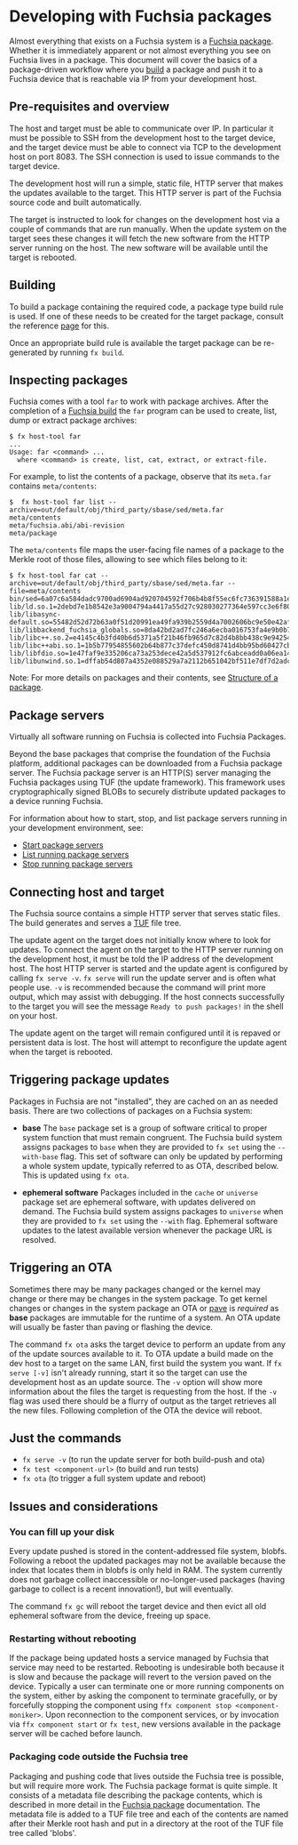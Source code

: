 # Developing with Fuchsia packages

Almost everything that exists on a Fuchsia system is a [Fuchsia package][pkg-struct].
Whether it is immediately apparent or not almost everything you see on
Fuchsia lives in a package. This document will cover the basics of a
package-driven workflow where you [build][pkg-doc] a package and push it to a
Fuchsia device that is reachable via IP from your development host.

## Pre-requisites and overview

The host and target must be able to communicate over IP. In particular
it must be possible to SSH from the development host to the target device, and
the target device must be able to connect via TCP to the development host on
port 8083. The SSH connection is used to issue commands to the target device.

The development host will run a simple, static file, HTTP server that makes the
updates available to the target. This HTTP server is part of the Fuchsia source
code and built automatically.

The target is instructed to look for changes on the development host via a
couple of commands that are run manually. When the update system on the target
sees these changes it will fetch the new software from the HTTP server running
on the host. The new software will be available until the target is rebooted.

## Building

<!-- TODO(jmatt): improve to talk about wider variety of build options -->

To build a package containing the required code, a package type build rule is
used. If one of these needs to be created for the target package, consult the
reference [page][pkg-doc] for this.

Once an appropriate build rule is available the target package can be
re-generated by running `fx build`.

## Inspecting packages

Fuchsia comes with a tool `far` to work with package archives. After the
completion of a [Fuchsia build][fuchsia-build] the `far` program can be used to
create, list, dump or extract package archives:

```
$ fx host-tool far
...
Usage: far <command> ...
  where <command> is create, list, cat, extract, or extract-file.
```

For example, to list the contents of a package, observe that its `meta.far`
contains `meta/contents`:

```
$  fx host-tool far list --archive=out/default/obj/third_party/sbase/sed/meta.far
meta/contents
meta/fuchsia.abi/abi-revision
meta/package
```

The `meta/contents` file maps the user-facing file names of a package to the
Merkle root of those files, allowing to see which files belong to it:

```
$ fx host-tool far cat --archive=out/default/obj/third_party/sbase/sed/meta.far --file=meta/contents
bin/sed=6a07c6a584dadc9700ad6904ad920704592f706b4b8f55ec6fc736391588a1ef
lib/ld.so.1=2debd7e1b8542e3a9004794a4417a55d27c928030277364e597cc3e6f80f5407
lib/libasync-default.so=55482d52d72b63a0f51d20991ea49fa939b2559d4a7002606bc9e50e42af64e4
lib/libbackend_fuchsia_globals.so=8da42bd2ad7fc246a6ecba016753fa4e9b0b7f6c685e22da4de997888fd18b06
lib/libc++.so.2=e4145c4b3fd40b6d5371a5f21b46fb965d7c82d4b8bb438c9e94254ea58d8cba
lib/libc++abi.so.1=1b5b77954855602b64b877c37defc450d8741d4bb95bd60427cbf234561090e2
lib/libfdio.so=1e47faf9e335206ca73a253dece42a5d537912fc6abceadd0a06ea1462aa8e33
lib/libunwind.so.1=dffab54d807a4352e088529a7a2112b651042bf511e7df7d2adca40aaec77c86
```

Note: For more details on packages and their contents, see [Structure of a package][pkg-struct].

## Package servers

Virtually all software running on Fuchsia is collected into Fuchsia Packages.

Beyond the base packages that comprise the foundation of the Fuchsia platform,
additional packages can be downloaded from a Fuchsia package server. The Fuchsia
package server is an HTTP(S) server managing the Fuchsia packages using TUF (the
update framework). This framework uses cryptographically signed BLOBs to
securely distribute updated packages to a device running Fuchsia.

For information about how to start, stop, and list package servers running
in your development environment, see:

* [Start package servers](/docs/development/sdk/ffx/start-package-servers.md)
* [List running package servers](/docs/development/sdk/ffx/list-package-servers.md)
* [Stop running package servers](/docs/development/sdk/ffx/stop-package-servers.md)

## Connecting host and target

The Fuchsia source contains a simple HTTP server that serves static files. The
build generates and serves a [TUF][TUF-home] file tree.

The update agent on the target does not initially know where to look for
updates. To connect the agent on the target to the HTTP server running on the
development host, it must be told the IP address of the development host.  The
host HTTP server is started and the update agent is configured by calling `fx
serve -v`.  `fx serve` will run the update server and is often what people use.
`-v` is recommended because the command will print more output, which may assist
with debugging. If the host connects successfully to the target you will see the
message `Ready to push packages!` in the shell on your host.

The update agent on the target will remain configured until it is repaved or
persistent data is lost. The host will attempt to reconfigure the update agent
when the target is rebooted.

## Triggering package updates

Packages in Fuchsia are not "installed", they are cached on an as needed
basis. There are two collections of packages on a Fuchsia system:

* **base** The `base` package set is a group of software critical to proper
  system function that must remain congruent. The Fuchsia build system
  assigns packages to `base` when they are provided to `fx set` using the
  `--with-base` flag.
  This set of software can only be updated by performing a whole system update,
  typically referred to as OTA, described below. This is updated using `fx ota`.

* **ephemeral software** Packages included in the `cache` or `universe` package
  set are ephemeral software, with updates delivered on demand. The Fuchsia
  build system assigns packages to `universe` when they are provided to `fx set`
  using the `--with` flag.
  Ephemeral software updates to the latest available version whenever the
  package URL is resolved.

## Triggering an OTA

Sometimes there may be many packages changed or the kernel may change or there
may be changes in the system package. To get kernel changes or changes in the
system package an OTA or [pave][paver] is *required* as **base** packages are
immutable for the runtime of a system. An OTA update will usually be faster
than paving or flashing the device.

The command `fx ota` asks the target device to perform an update from any of
the update sources available to it. To OTA update a build made on the dev host to
a  target on the same LAN, first build the system you want. If `fx serve [-v]`
isn't already running, start it so the target can use the development host as an
update source. The `-v` option will show more information about the files the
target is requesting from the host. If the `-v` flag was used there should
be a flurry of output as the target retrieves all the new files. Following
completion of the OTA the device will reboot.

## Just the commands

* `fx serve -v` (to run the update server for both build-push and ota)
* `fx test <component-url>` (to build and run tests)
* `fx ota` (to trigger a full system update and reboot)

## Issues and considerations

### You can fill up your disk

Every update pushed is stored in the content-addressed file system, blobfs.
Following a reboot the updated packages may not be available because the index
that locates them in blobfs is only held in RAM. The system currently does not
garbage collect inaccessible or no-longer-used packages (having garbage to
collect is a recent innovation!), but will eventually.

The command `fx gc` will reboot the target device and then evict all old
ephemeral software from the device, freeing up space.

### Restarting without rebooting

If the package being updated hosts a service managed by Fuchsia that service
may need to be restarted. Rebooting is undesirable both because it is slow and
because the package will revert to the version paved on the device. Typically
a user can terminate one or more running components on the system, either by
asking the component to terminate gracefully, or by forcefully stopping the
component using `ffx component stop <component-moniker>`. Upon reconnection to
the component services, or by invocation via `ffx component start` or `fx test`,
new versions available in the package server will be cached before launch.

### Packaging code outside the Fuchsia tree

Packaging and pushing code that lives outside the Fuchsia tree is possible, but
will require more work. The Fuchsia package format is quite simple. It consists
of a metadata file describing the package contents, which is described in more
detail in the [Fuchsia package][pkg-struct] documentation. The metadata file is
added to a TUF file tree and each of the contents are named after their Merkle
root hash and put in a directory at the root of the TUF file tree called 'blobs'.

[pkg-struct]: /docs/concepts/packages/package.md#structure-of-a-package "Package structure"
[TUF-home]: https://theupdateframework.github.io "TUF Homepage"
[pkg-doc]: /docs/development/build/build_system/fuchsia_build_system_overview.md "Build overview"
[paver]: /docs/development/build/fx.md#what-is-paving "Fuchsia paving"
[fuchsia-build]: /docs/get-started/learn/build/build-system.md "Build system"
